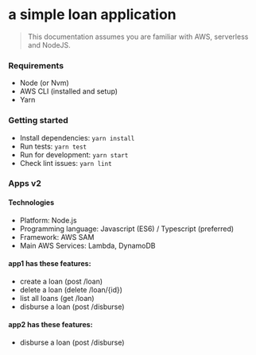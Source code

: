 # a simple loan application

> This documentation assumes you are familiar with AWS, serverless and NodeJS.

### Requirements

- Node (or Nvm)
- AWS CLI (installed and setup)
- Yarn

### Getting started

- Install dependencies: `yarn install`
- Run tests: `yarn test`
- Run for development: `yarn start`
- Check lint issues: `yarn lint`

### Apps v2

#### Technologies

- Platform: Node.js
- Programming language: Javascript (ES6) / Typescript (preferred)
- Framework: AWS SAM
- Main AWS Services: Lambda, DynamoDB

#### app1 has these features:

- create a loan (post /loan)
- delete a loan (delete /loan/{id})
- list all loans (get /loan)
- disburse a loan (post /disburse)

#### app2 has these features:

- disburse a loan (post /disburse)

